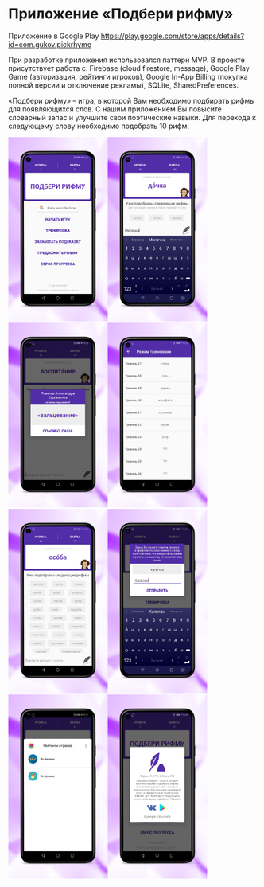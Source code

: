 # Приложение «Подбери рифму»
Приложение в Google Play https://play.google.com/store/apps/details?id=com.gukov.pickrhyme

При разработке приложения использовался паттерн MVP. В проекте присутствует работа с: Firebase (cloud firestore, message), Google Play Game (авторизация, рейтинги игроков), Google In-App Billing (покупка полной версии и отключение рекламы), SQLite, SharedPreferences.

«Подбери рифму» – игра, в которой Вам необходимо подбирать рифмы для появляющихся слов. С нашим приложением Вы повысите словарный запас и улучшите свои поэтические навыки. Для перехода к следующему слову необходимо подобрать 10 рифм.

<img src="/design/1_framed.png" width="200"><img src="/design/2_framed.png" width="200">
<img src="/design/3_framed.png" width="200"><img src="/design/4_framed.png" width="200">
<img src="/design/5_framed.png" width="200"><img src="/design/6_framed.png" width="200">
<img src="/design/7_framed.png" width="200"><img src="/design/8_framed.png" width="200">
